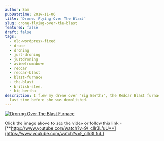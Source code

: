 ```yaml
---
author: Sam
pubDatetime: 2016-11-06
title: "Drone: Flying Over The Blast"
slug: drone-flying-over-the-blast
featured: false
draft: false
tags:
  - old-wordpress-fixed
  - drone
  - droning
  - just-droning
  - justdroning
  - aviewfromabove
  - redcar
  - redcar-blast
  - blast-furnace
  - the-blast
  - british-steel
  - big-bertha
description: I flew my drone over 'Big Bertha', the Redcar Blast furnace one
  last time before she was demolished.
---
```

[![Droning Over The Blast Furnace](/assets/2016/2016-11-06-droning-over-the-blast.jpg)](https://www.youtube.com/watch?v=9_cllr3LfuU)

Click the image above to see the video or follow this link - [**https://www.youtube.com/watch?v=9\_cllr3LfuU**](https://www.youtube.com/watch?v=9_cllr3LfuU)